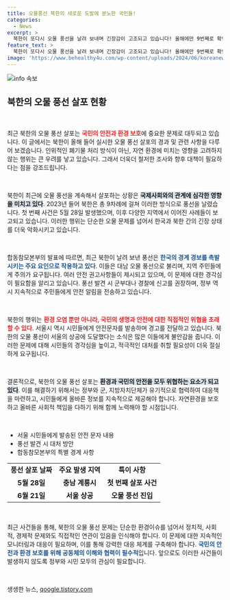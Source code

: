 ```yaml
---
title: 오물풍선 북한의 새로운 도발에 분노한 국민들!
categories:
  - News
excerpt: >
  북한이 또다시 오물 풍선을 날려 보내며 긴장감이 고조되고 있습니다! 올해에만 9번째로 확인된 이번 사건, 도시 상공을 위협하는 풍선의 정체와 정부의 대응이 주목받고 있습니다.
feature_text: >
  북한이 또다시 오물 풍선을 날려 보내며 긴장감이 고조되고 있습니다! 올해에만 9번째로 확인된 이번 사건, 도시 상공을 위협하는 풍선의 정체와 정부의 대응이 주목받고 있습니다.
image: 'https://www.behealthy4u.com/wp-content/uploads/2024/06/koreanews.jpg'
---
```


<p><img src="https://www.behealthy4u.com/wp-content/uploads/2024/06/koreanews.jpg" alt="info 속보" /></p>

<h2 data-ke-size="size26">북한의 오물 풍선 살포 현황</h2>

<p data-ke-size="size16">&nbsp;</p>

<p>최근 북한의 오물 풍선 살포는 <b><span style="color: #ee2323;">국민의 안전과 환경 보호</span></b>에 중요한 문제로 대두되고 있습니다. 이 글에서는 북한이 올해 들어 실시한 오물 풍선 살포의 경과 및 관련 사항을 다루어 보겠습니다. 인위적인 폐기물 처리 방식이 아닌, 자연 환경에 미치는 영향을 고려하지 않는 행위는 큰 우려를 낳고 있습니다. 그래서 더욱더 철저한 조사와 향후 대책이 필요하다는 점을 강조드립니다.</p>

<p data-ke-size="size16">&nbsp;</p>

<p>북한이 최근에 오물 풍선을 계속해서 살포하는 상황은 <b><span style="background-color: #21538527;">국제사회와의 관계에 심각한 영향을 미치고 있다</span></b>. 2023년 들어 북한은 총 9차례에 걸쳐 이러한 방식으로 풍선을 날렸습니다. 첫 번째 사건은 5월 28일 발생했으며, 이후 다양한 지역에서 이어진 사례들이 보고되고 있습니다. 이러한 행위는 단순한 오물 문제를 넘어서 한국과 북한 간의 긴장 상태를 더욱 악화시키고 있습니다.</p>

<p data-ke-size="size16">&nbsp;</p>

<p>합동참모본부의 발표에 따르면, 최근 북한이 날려 보낸 풍선은 <b><span style="color: #1a5490;">한국의 경계 경보를 촉발시키는 주요 요인으로 작용하고 있다</span></b>. 이들은 대남 오물 풍선으로 불리며, 지역 주민들에게 주의가 요구됩니다. 여러 안전 권고사항들이 제시되고 있으며, 이 문제에 대한 경각심이 필요함을 알리고 있습니다. 풍선 발견 시 군부대나 경찰에 신고를 권장하며, 정부 역시 지속적으로 주민들에게 안전 알림을 전송하고 있습니다.</p>

<p data-ke-size="size16">&nbsp;</p>

<p>북한의 행위는 <b><span style="color: #ee2323;">환경 오염 뿐만 아니라, 국민의 생명과 안전에 대한 직접적인 위협을 초래할 수 있다</span></b>. 서울시 역시 시민들에게 안전문자를 발송하며 경고를 전달하고 있습니다. 북한의 오물 풍선이 서울의 상공에 도달했다는 소식은 많은 이들에게 불안감을 줍니다. 이러한 문제에 대해 시민들의 경각심을 높이고, 적극적인 대처를 취할 필요성이 더욱 절실하게 요구됩니다.</p>

<p data-ke-size="size16">&nbsp;</p>

<p>결론적으로, 북한의 오물 풍선 살포는 <b><span style="background-color: #21538527;">환경과 국민의 안전을 모두 위협하는 요소가 되고 있다</span></b>. 이를 해결하기 위해서는 정부와 군, 지방자치단체가 유기적으로 협력하여 대응책을 마련하고, 시민들에게 올바른 정보를 지속적으로 제공해야 합니다. 자연환경을 보호하고 올바른 사회적 책임을 다하기 위해 함께 노력해야 할 시점입니다.</p>

<p data-ke-size="size16">&nbsp;</p> 

<ul>
<li>서울 시민들에게 발송된 안전 문자 내용</li>
<li>풍선 발견 시 대처 방안</li>
<li>합동참모본부의 특별 경계 사항</li>
</ul>

<table>
<tr>
<td style="text-align: center; height: 17px;"><b>풍선 살포 날짜</b></td>
<td style="text-align: center; height: 17px;"><b>주요 발생 지역</b></td>
<td style="text-align: center; height: 17px;"><b>특이 사항</b></td>
</tr>
<tr>
<td style="text-align: center; height: 17px;"><b>5월 28일</b></td>
<td style="text-align: center; height: 17px;"><b>충남 계룡시</b></td>
<td style="text-align: center; height: 17px;"><b>첫 번째 살포 사건</b></td>
</tr>
<tr>
<td style="text-align: center; height: 17px;"><b>6월 21일</b></td>
<td style="text-align: center; height: 17px;"><b>서울 상공</b></td>
<td style="text-align: center; height: 17px;"><b>오물 풍선 진입</b></td>
</tr>
</table>

<p data-ke-size="size16">&nbsp;</p>

<p>최근 사건들을 통해, 북한의 오물 풍선 문제는 단순한 환경이슈를 넘어서 정치적, 사회적, 경제적 문제와도 직접적인 연관이 있음을 인식해야 합니다. 이 문제에 대한 지속적인 모니터링과 대응이 필요하며, 이를 통해 강력한 대응 체계를 구축해야 합니다. <b><span style="color: #1a5490;">국민의 안전과 환경 보호를 위해 공동체의 이해와 협력이 필수적</span></b>입니다. 앞으로도 이러한 사건들이 발생하지 않도록 정부와 시민 모두의 관심이 필요합니다. </p>

<p data-ke-size="size16">&nbsp;</p>
생생한 뉴스, <a href="https://qoogle.tistory.com" rel="dofollow">qoogle.tistory.com</a>


